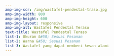 ```yaml
---
amp-img-scr: /img/wastafel-pendestal-traso.jpg
amp-img-width: 800
amp-img-height: 600
amp-img-layout: responsive
amp-img-alt: Wastafel Pendestal Teraso
text-title: Wastafel Pendestal Teraso
list-1: Ukuran &#58; Sesuai Pesanan
list-2: Warna &#58; Sesuai Pesanan
list-3: Wastafel yang dapat memberi kesan alami
---
```

